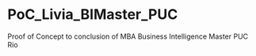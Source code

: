 # PoC_Livia_BIMaster_PUC
Proof of Concept to conclusion of MBA Business Intelligence Master PUC Rio
